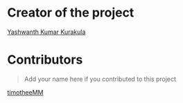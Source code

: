 # Creator of the project

[Yashwanth Kumar Kurakula](https://github.com/Yashwanth-Kumar-Kurakula)

# Contributors

> Add your name here if you contributed to this project

[timotheeMM](https://github.com/timotheeMM)
